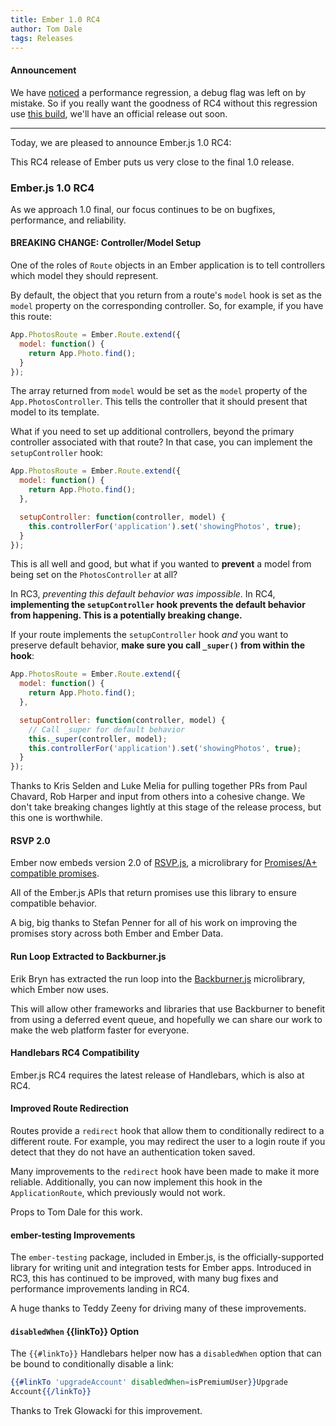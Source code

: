 ```yaml
---
title: Ember 1.0 RC4
author: Tom Dale
tags: Releases
---
```



#### Announcement

We have [noticed](https://github.com/emberjs/ember.js/issues/2750) a performance regression, a debug flag was left on by mistake. So if you really want the goodness of RC4 without this regression use [this build](http://builds.emberjs.com/ember-bd1629e1f38888be881dbfdf29b779a0cdb4e85f.js), we'll have an official release out soon.

---------------------------------------

Today, we are pleased to announce Ember.js 1.0 RC4:

This RC4 release of Ember puts us very close to the final 1.0 release.

### Ember.js 1.0 RC4

As we approach 1.0 final, our focus continues to be on bugfixes, performance, and
reliability.

#### BREAKING CHANGE: Controller/Model Setup

One of the roles of `Route` objects in an Ember application is to tell
controllers which model they should represent.

By default, the object that you return from a route's `model` hook is
set as the `model` property on the corresponding controller. So, for
example, if you have this route:

```js
App.PhotosRoute = Ember.Route.extend({
  model: function() {
    return App.Photo.find();
  }
});
```

The array returned from `model` would be set as the `model` property of
the `App.PhotosController`. This tells the controller that it should
present that model to its template.

What if you need to set up additional controllers, beyond the primary
controller associated with that route? In that case, you can implement
the `setupController` hook:

```js
App.PhotosRoute = Ember.Route.extend({
  model: function() {
    return App.Photo.find();
  },

  setupController: function(controller, model) {
    this.controllerFor('application').set('showingPhotos', true);
  }
});
```

This is all well and good, but what if you wanted to **prevent** a model
from being set on the `PhotosController` at all?

In RC3, *preventing this default behavior was impossible*. In RC4,
**implementing the `setupController` hook prevents the default behavior
from happening. This is a potentially breaking change.**

If your route implements the `setupController` hook *and* you want to
preserve default behavior, **make sure you call `_super()` from within
the hook**:

```js
App.PhotosRoute = Ember.Route.extend({
  model: function() {
    return App.Photo.find();
  },

  setupController: function(controller, model) {
    // Call _super for default behavior
    this._super(controller, model);
    this.controllerFor('application').set('showingPhotos', true);
  }
});
```

Thanks to Kris Selden and Luke Melia for pulling together PRs from
Paul Chavard, Rob Harper and input from others into a cohesive change.
We don't take breaking changes lightly at this stage of the release
process, but this one is worthwhile.

#### RSVP 2.0

Ember now embeds version 2.0 of
[RSVP.js](https://github.com/tildeio/rsvp.js), a microlibrary for
[Promises/A+ compatible
promises](http://promises-aplus.github.io/promises-spec/).

All of the Ember.js APIs that return promises use this library to
ensure compatible behavior.

A big, big thanks to Stefan Penner for all of his work on improving the
promises story across both Ember and Ember Data.

#### Run Loop Extracted to Backburner.js

Erik Bryn has extracted the run loop into the
[Backburner.js](https://github.com/ebryn/backburner.js) microlibrary,
which Ember now uses.

This will allow other frameworks and libraries that use
Backburner to benefit from using a deferred event queue, and hopefully
we can share our work to make the web platform faster for everyone.

#### Handlebars RC4 Compatibility

Ember.js RC4 requires the latest release of Handlebars, which is also at RC4.

#### Improved Route Redirection

Routes provide a `redirect` hook that allow them to conditionally redirect to
a different route. For example, you may redirect the user to a login
route if you detect that they do not have an authentication token saved.

Many improvements to the `redirect` hook have been made to make it more
reliable. Additionally, you can now implement this hook in the
`ApplicationRoute`, which previously would not work.

Props to Tom Dale for this work.

#### ember-testing Improvements

The `ember-testing` package, included in Ember.js, is the
officially-supported library for writing unit and integration tests for
Ember apps. Introduced in RC3, this has continued to be improved, with
many bug fixes and performance improvements landing in RC4.

A huge thanks to Teddy Zeeny for driving many of these improvements.

#### `disabledWhen` {{linkTo}} Option

The `{{#linkTo}}` Handlebars helper now has a `disabledWhen` option that
can be bound to conditionally disable a link:

```handlebars
{{#linkTo 'upgradeAccount' disabledWhen=isPremiumUser}}Upgrade
Account{{/linkTo}}
```

Thanks to Trek Glowacki for this improvement.


